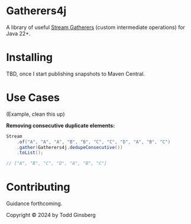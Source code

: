 # Gatherers4j

A library of useful [Stream Gatherers](https://openjdk.org/jeps/473) (custom intermediate operations) for Java 22+.

# Installing

TBD, once I start publishing snapshots to Maven Central.

# Use Cases

(Example, clean this up)

**Removing consecutive duplicate elements:**

```java
Stream
    .of("A", "A", "A", "B", "B", "C", "C", "D", "A", "B", "C")
    .gather(Gatherers4j.dedupeConsecutive())
    .toList();

// ["A", "B", "C", "D", "A", "B", "C"]

```

# Contributing

Guidance forthcoming.

Copyright © 2024 by Todd Ginsberg